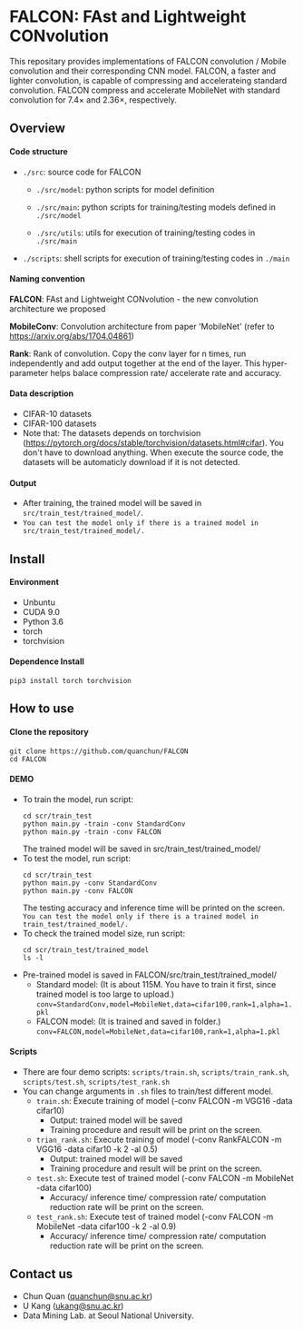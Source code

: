 FALCON: FAst and Lightweight CONvolution
===

This repositary provides implementations of FALCON convolution / Mobile convolution and their corresponding CNN model.
FALCON, a faster and lighter convolution, is capable of compressing and accelerateing standard convolution. 
FALCON compress and accelerate MobileNet with standard convolution for 7.4× and 2.36×, respectively.

## Overview
#### Code structure
* `./src`: source code for FALCON
    * `./src/model`: python scripts for model definition

    * `./src/main`: python scripts for training/testing models defined in `./src/model`

    * `./src/utils`: utils for execution of training/testing codes in `./src/main`

* `./scripts`: shell scripts for execution of training/testing codes in `./main`

#### Naming convention
**FALCON**: FAst and Lightweight CONvolution - the new convolution architecture we proposed

**MobileConv**: Convolution architecture from paper 'MobileNet' (refer to https://arxiv.org/abs/1704.04861)

**Rank**: Rank of convolution. Copy the conv layer for n times, run independently and add output together at the end of the layer. This hyper-parameter helps balace compression rate/ accelerate rate and accuracy.

#### Data description
* CIFAR-10 datasets
* CIFAR-100 datasets
* Note that: The datasets depends on torchvision (https://pytorch.org/docs/stable/torchvision/datasets.html#cifar). You don't have to download anything. When execute the source code, the datasets will be automaticly download if it is not detected.

#### Output
* After training, the trained model will be saved in `src/train_test/trained_model/`.
* `You can test the model only if there is a trained model in src/train_test/trained_model/.`

## Install
#### Environment 
* Unbuntu
* CUDA 9.0
* Python 3.6
* torch
* torchvision
#### Dependence Install
    pip3 install torch torchvision

## How to use 
#### Clone the repository
    git clone https://github.com/quanchun/FALCON
    cd FALCON
#### DEMO
* To train the model, run script:
    ```    
    cd scr/train_test
    python main.py -train -conv StandardConv
    python main.py -train -conv FALCON
    ```
    The trained model will be saved in src/train_test/trained_model/
* To test the model, run script:
    ```
    cd scr/train_test
    python main.py -conv StandardConv
    python main.py -conv FALCON
    ```
    The testing accuracy and inference time will be printed on the screen.
    `You can test the model only if there is a trained model in train_test/trained_model/.`
* To check the trained model size, run script:
    ```
    cd scr/train_test/trained_model
    ls -l
    ```
* Pre-trained model is saved in FALCON/src/train_test/trained_model/
    * Standard model: (It is about 115M. You have to train it first, since trained model is too large to upload.)
        `conv=StandardConv,model=MobileNet,data=cifar100,rank=1,alpha=1.pkl`
    * FALCON model: (It is trained and saved in folder.)
        `conv=FALCON,model=MobileNet,data=cifar100,rank=1,alpha=1.pkl`
####  Scripts
* There are four demo scripts: `scripts/train.sh`, `scripts/train_rank.sh`, `scripts/test.sh`, `scripts/test_rank.sh`
* You can change arguments in `.sh` files to train/test different model.
    * `train.sh`: Execute training of model (-conv FALCON -m VGG16 -data cifar10)
        * Output: trained model will be saved
        * Training procedure and result will be print on the screen.
    * `trian_rank.sh`: Execute training of model (-conv RankFALCON -m VGG16 -data cifar10 -k 2 -al 0.5)
        * Output: trained model will be saved
        * Training procedure and result will be print on the screen.
    * `test.sh`: Execute test of trained model (-conv FALCON -m MobileNet -data cifar100)
        * Accuracy/ inference time/ compression rate/ computation reduction rate will be print on the screen.
    * `test_rank.sh`: Execute test of trained model (-conv FALCON -m MobileNet -data cifar100 -k 2 -al 0.9)
        * Accuracy/ inference time/ compression rate/ computation reduction rate will be print on the screen.

## Contact us
- Chun Quan (quanchun@snu.ac.kr)
- U Kang (ukang@snu.ac.kr)
- Data Mining Lab. at Seoul National University.

